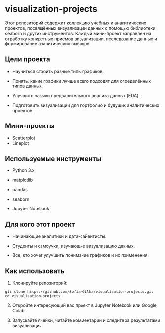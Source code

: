 # visualization-projects

Этот репозиторий содержит коллекцию учебных и аналитических проектов, посвящённых визуализации данных с помощью библиотеки seaborn и других инструментов. Каждый мини-проект направлен на отработку конкретных приёмов визуализации, исследование данных и формирование аналитических выводов.

## Цели проекта
- Научиться строить разные типы графиков.

- Понять, какие графики лучше всего подходят для определённых типов данных.

- Улучшить навыки предварительного анализа данных (EDA).

- Подготовить визуализации для портфолио и будущих аналитических проектов.

## Мини-проекты

- Scatterplot
- Lineplot


## Используемые инструменты
- Python 3.x

- matplotlib

- pandas

- seaborn

- Jupyter Notebook

## Для кого этот проект
- Начинающие аналитики и дата-сайентисты.

- Студенты и самоучки, изучающие визуализацию данных.

- Все, кто хочет улучшить понимание графиков и их применения.

## Как использовать

1. Клонируйте репозиторий:

```
git clone https://github.com/Sofia-Gilka/visualisation-projects.git
cd visualisation-projects
```

2. Откройте интересующий вас проект в Jupyter Notebook или Google Colab.

3. Запускайте ячейки, читайте комментарии и следите за результатами визуализации.
